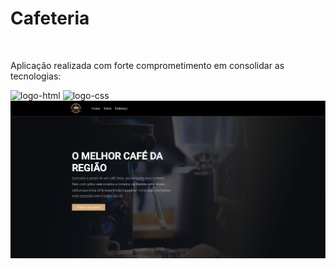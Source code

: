<h1>Cafeteria</h1>
<br>
<p>Aplicação realizada com forte comprometimento em consolidar as tecnologias:</p>
<img src="https://img.shields.io/badge/HTML5-E34F26?style=for-the-badge&logo=html5&logoColor=white" alt="logo-html" witdh="100px">
<img src="https://img.shields.io/badge/CSS3-1572B6?style=for-the-badge&logo=css3&logoColor=white" alt="logo-css" width="100px"> 
<img src="https://github.com/GuilhermeRisso/Cafeteria/blob/master/img/Desktop%20Screenshot%202024.12.14%20-%2014.23.31.52.png?raw=true">
